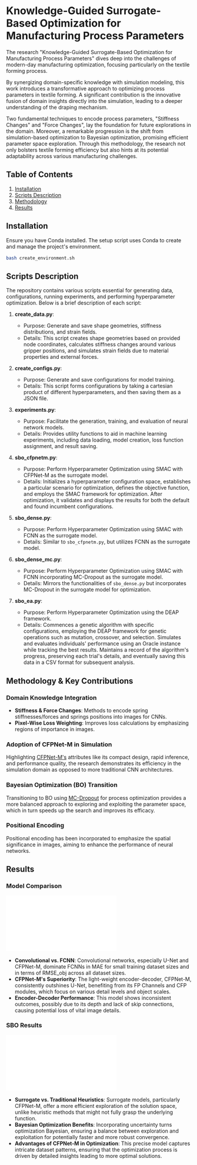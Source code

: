 # Knowledge-Guided Surrogate-Based Optimization for Manufacturing Process Parameters

The research "Knowledge-Guided Surrogate-Based Optimization for Manufacturing Process Parameters" dives deep into the
challenges of modern-day manufacturing optimization, focusing particularly on the textile forming process.

By synergizing domain-specific knowledge with simulation modeling, this work introduces a transformative approach to
optimizing process parameters in textile forming. A significant contribution is the innovative fusion of domain insights
directly into the simulation, leading to a deeper understanding of the draping mechanism.

Two fundamental techniques to encode process parameters, "Stiffness Changes" and "Force Changes", lay the foundation for
future explorations in the domain. Moreover, a remarkable progression is the shift from simulation-based optimization to
Bayesian optimization, promising efficient parameter space exploration. Through this methodology, the research not only
bolsters textile forming efficiency but also hints at its potential adaptability across various manufacturing
challenges.

## Table of Contents

1. [Installation](#installation)
2. [Scripts Description](#scripts-description)
3. [Methodology](#methodology--key-contributions)
4. [Results](#results)

## Installation

Ensure you have Conda installed. The setup script uses Conda to create and manage the project's environment.

```bash
bash create_environment.sh
```

## Scripts Description

The repository contains various scripts essential for generating data, configurations, running experiments, and
performing hyperparameter optimization. Below is a brief description of each script:

1. **create_data.py**:
    - Purpose: Generate and save shape geometries, stiffness distributions, and strain fields.
    - Details: This script creates shape geometries based on provided node coordinates, calculates stiffness changes
      around various gripper positions, and simulates strain fields due to material properties and external forces.

2. **create_configs.py**:
    - Purpose: Generate and save configurations for model training.
    - Details: This script forms configurations by taking a cartesian product of different hyperparameters, and then
      saving them as a JSON file.

3. **experiments.py**:
    - Purpose: Facilitate the generation, training, and evaluation of neural network models.
    - Details: Provides utility functions to aid in machine learning experiments, including data loading, model
      creation, loss function assignment, and result saving.

4. **sbo_cfpnetm.py**:
    - Purpose: Perform Hyperparameter Optimization using SMAC with CFPNet-M as the surrogate model.
    - Details: Initializes a hyperparameter configuration space, establishes a particular scenario for optimization,
      defines the objective function, and employs the SMAC framework for optimization. After optimization, it validates
      and displays the results for both the default and found incumbent configurations.

5. **sbo_dense.py**:
    - Purpose: Perform Hyperparameter Optimization using SMAC with FCNN as the surrogate model.
    - Details: Similar to `sbo_cfpnetm.py`, but utilizes FCNN as the surrogate model.

6. **sbo_dense_mc.py**:
    - Purpose: Perform Hyperparameter Optimization using SMAC with FCNN incorporating MC-Dropout as the surrogate model.
    - Details: Mirrors the functionalities of `sbo_dense.py` but incorporates MC-Dropout in the surrogate model for
      optimization.

7. **sbo_ea.py**:
    - Purpose: Perform Hyperparameter Optimization using the DEAP framework.
    - Details: Commences a genetic algorithm with specific configurations, employing the DEAP framework for genetic
      operations such as mutation, crossover, and selection. Simulates and evaluates individuals' performance using an
      Oracle instance while tracking the best results. Maintains a record of the algorithm's progress, preserving each
      trial's details, and eventually saving this data in a CSV format for subsequent analysis.

## Methodology & Key Contributions

### Domain Knowledge Integration

- **Stiffness & Force Changes**: Methods to encode spring stiffnesses/forces and springs positions into images for CNNs.
- **Pixel-Wise Loss Weighting**: Improves loss calculations by emphasizing regions of importance in images.

### Adoption of CFPNet-M in Simulation

Highlighting [CFPNet-M's](https://arxiv.org/pdf/2105.04075.pdf) attributes like its compact design, rapid inference, and
performance quality, the research demonstrates its efficiency in the simulation domain as opposed to more traditional
CNN architectures.

### Bayesian Optimization (BO) Transition

Transitioning to BO using [MC-Dropout](http://proceedings.mlr.press/v48/gal16.pdf) for process optimization provides a
more balanced approach to exploring and exploiting the parameter space, which in turn speeds up the search and improves
its efficacy.

### Positional Encoding

Positional encoding has been incorporated to emphasize the spatial significance in images, aiming to enhance the
performance of neural networks.

## Results

### Model Comparison

![Plot showing model comparison](./results_model.pdf)

- **Convolutional vs. FCNN**: Convolutional networks, especially U-Net and CFPNet-M, dominate FCNNs in MAE for small
  training dataset sizes and in terms of RMSE_obj across all dataset sizes.
- **CFPNet-M's Superiority**: The light-weight encoder-decoder, CFPNet-M, consistently outshines U-Net, benefiting from
  its FP Channels and CFP modules, which focus on various detail levels and object scales.
- **Encoder-Decoder Performance**: This model shows inconsistent outcomes, possibly due to its depth and lack of skip
  connections, causing potential loss of vital image details.

### SBO Results

![Plot showing SBO results](./results_opt_1.pdf)

- **Surrogate vs. Traditional Heuristics**: Surrogate models, particularly CFPNet-M, offer a more efficient exploration
  of the solution space, unlike heuristic methods that might not fully grasp the underlying function.
- **Bayesian Optimization Benefits**: Incorporating uncertainty turns optimization Bayesian, ensuring a balance between
  exploration and exploitation for potentially faster and more robust convergence.
- **Advantages of CFPNet-M in Optimization**: This precise model captures intricate dataset patterns, ensuring that the
  optimization process is driven by detailed insights leading to more optimal solutions.